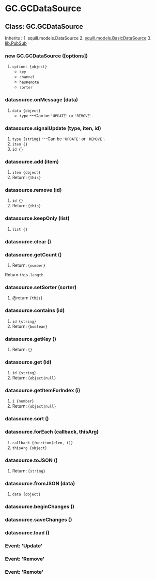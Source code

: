 # GC.GCDataSource

## Class: GC.GCDataSource

Inherits
:    1. squill.models.DataSource
     2. [squill.models.BasicDataSource](./squill/models/basicdatasource.html)
     3. [lib.PubSub](./lib/pubsub.html)

### new GC.GCDataSource ([options])
1. `options {object}`
	* `key`
	* `channel`
	* `hasRemote`
	* `sorter`


### datasource.onMessage (data)
1. `data {object}`
	* `type` ---Can be `'UPDATE'` or `'REMOVE'`.

### datasource.signalUpdate (type, iten, id)
1. `type {string}` ---Can be `'UPDATE'` or `'REMOVE'`.
2. `item {}`
3. `id {}`

### datasource.add (item)
1. `item {object}`
2. Return: `{this}`

### datasource.remove (id)
1. `id {}`
2. Return: `{this}`

### datasource.keepOnly (list)
1. `list {}`

### datasource.clear ()

### datasource.getCount ()
1. Return: `{number}`

Return `this.length`.

### datasource.setSorter (sorter)
1. @return `{this}`

### datasource.contains (id)
1. `id {string}`
2. Return: `{boolean}`

### datasource.getKey ()
1. Return: `{}`

### datasource.get (id)
1. `id {string}`
2. Return: `{object|null}`

### datasource.getItemForIndex (i)
1. `i {number}`
2. Return: `{object|null}`

### datasource.sort ()

### datasource.forEach (callback, thisArg)
1. `callback {function(elem, i)}`
2. `thisArg {object}`

### datasource.toJSON ()
1. Return: `{string}`

### datasource.fromJSON (data)
1. `data {object}`

### datasource.beginChanges ()

### datasource.saveChanges ()

### datasource.load ()

### Event: \'Update\'

### Event: \'Remove\'

### Event: \'Remote\'
